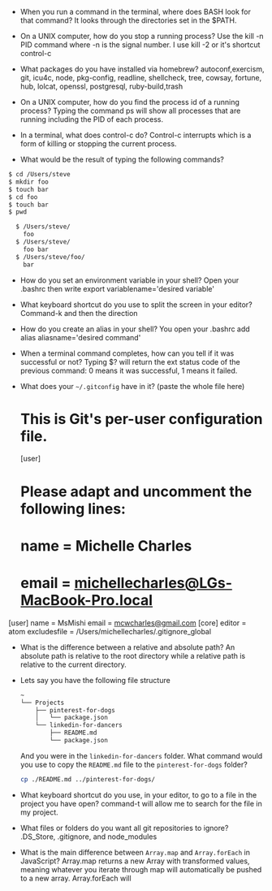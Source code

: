 - When you run a command in the terminal, where does BASH look for that command?
  It looks through the directories set in the $PATH.

- On a UNIX computer, how do you stop a running process?
  Use the kill -n PID command where -n is the signal number. I use kill -2 or it's shortcut control-c

- What packages do you have installed via homebrew?
  autoconf,exercism, git, icu4c, node, pkg-config, readline, shellcheck, tree, cowsay, fortune, hub, lolcat, openssl, postgresql, ruby-build,trash

- On a UNIX computer, how do you find the process id of a running process?
  Typing the command ps will show all processes that are running including the PID of each process.

- In a terminal, what does control-c do?
  Control-c interrupts which is a form of killing or stopping the current process.

- What would be the result of typing the following commands?
```sh
$ cd /Users/steve
$ mkdir foo
$ touch bar
$ cd foo
$ touch bar
$ pwd
```
```sh
  $ /Users/steve/
    foo
  $ /Users/steve/
    foo bar
  $ /Users/steve/foo/
    bar
```

- How do you set an environment variable in your shell?
  Open your .bashrc then write export variablename='desired variable'

- What keyboard shortcut do you use to split the screen in your editor?
  Command-k and then the direction

- How do you create an alias in your shell?
  You open your .bashrc add alias aliasname='desired command'

- When a terminal command completes, how can you tell if it was successful or not?
  Typing $? will return the ext status code of the previous command: 0 means it was successful, 1 means it failed.


- What does your `~/.gitconfig` have in it? (paste the whole file here)
  # This is Git's per-user configuration file.
  [user]
  # Please adapt and uncomment the following lines:
  #	name = Michelle Charles
  #	email = michellecharles@LGs-MacBook-Pro.local
[user]
name = MsMishi
email = mcwcharles@gmail.com
[core]
editor = atom
excludesfile = /Users/michellecharles/.gitignore_global


- What is the difference between a relative and absolute path?
  An absolute path is relative to the root directory while a relative path is relative to the current directory.

- Lets say you have the following file structure

  ```sh
  ~
  └── Projects
      ├── pinterest-for-dogs
      │   └── package.json
      └── linkedin-for-dancers
          ├── README.md
          └── package.json
  ```

  And you were in the `linkedin-for-dancers` folder. What command would you use to copy the `README.md` file to the `pinterest-for-dogs` folder?
  ```sh
  cp ./README.md ../pinterest-for-dogs/
  ```

- What keyboard shortcut do you use, in your editor, to go to a file in the project you have open?
  command-t will allow me to search for the file in my project.

- What files or folders do you want all git repositories to ignore?
  .DS_Store, .gitignore, and node_modules

- What is the main difference between `Array.map` and `Array.forEach` in JavaScript?
  Array.map returns a new Array with transformed values, meaning whatever you iterate through map will automatically be pushed to a new array.
  Array.forEach will
